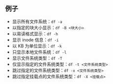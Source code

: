 ## 例子

- 显示所有文件系统：`df -a`
- 以指定的块大小显示：`df -B <块大小>`
- 以易读格式显示：`df -h`
- 显示 inode 信息：`df -i`
- 以 KB 为单位显示：`df -k`
- 只显示本地文件系统：`df -l`
- 显示文件系统类型：`df -T`
- 仅显示指定的文件系统类型：`df -t <文件系统类型>`
- 跳过指定的文件系统类型：`df -x <文件系统类型>`
- 跳过指定挂载点的文件系统类型：`df -X <挂载点>`
